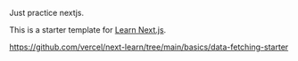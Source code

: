 Just practice nextjs.

This is a starter template for [Learn Next.js](https://nextjs.org/learn).

https://github.com/vercel/next-learn/tree/main/basics/data-fetching-starter